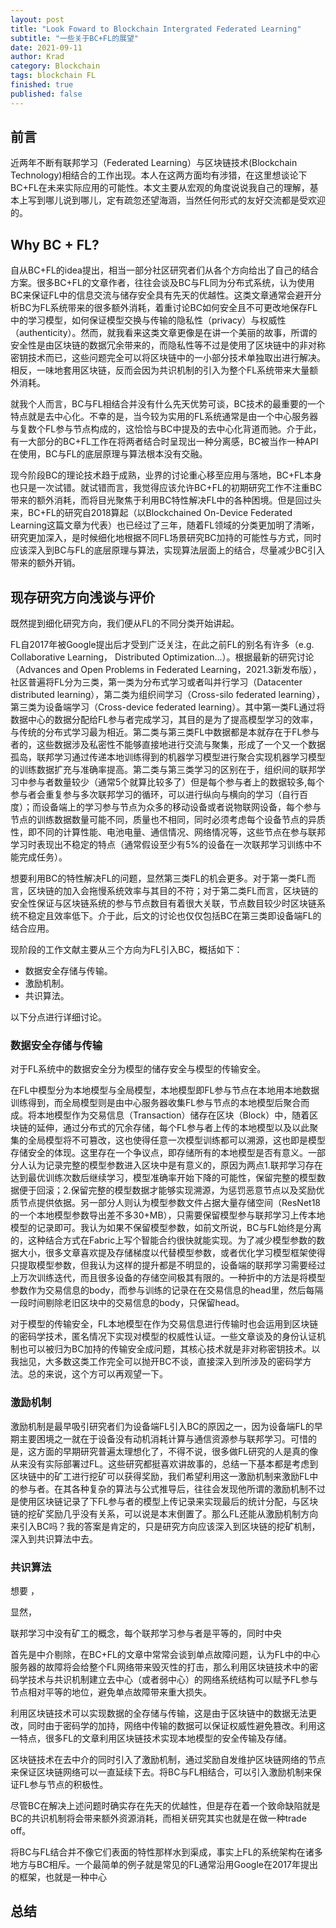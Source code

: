 ```yaml
---
layout: post
title: "Look Foward to Blockchain Intergrated Federated Learning"
subtitle: "一些关于BC+FL的展望"
date: 2021-09-11
author: Krad
category: Blockchain
tags: blockchain FL
finished: true
published: false
---
```


## 前言

近两年不断有联邦学习（Federated Learning）与区块链技术(Blockchain Technology)相结合的工作出现。本人在这两方面均有涉猎，在这里想谈论下BC+FL在未来实际应用的可能性。本文主要从宏观的角度说说我自己的理解，基本上写到哪儿说到哪儿，定有疏忽还望海涵，当然任何形式的友好交流都是受欢迎的。

## Why BC + FL?

自从BC+FL的idea提出，相当一部分社区研究者们从各个方向给出了自己的结合方案。很多BC+FL的文章作者，往往会谈及BC与FL同为分布式系统，认为使用BC来保证FL中的信息交流与储存安全具有先天的优越性。这类文章通常会避开分析BC为FL系统带来的很多额外消耗，着重讨论BC如何安全且不可更改地保存FL中的学习模型，如何保证模型交换与传输的隐私性（privacy）与权威性（authenticity）。然而，就我看来这类文章更像是在讲一个美丽的故事，所谓的安全性是由区块链的数据冗余带来的，而隐私性等不过是使用了区块链中的非对称密钥技术而已，这些问题完全可以将区块链中的一小部分技术单独取出进行解决。相反，一味地套用区块链，反而会因为共识机制的引入为整个FL系统带来大量额外消耗。

就我个人而言，BC与FL相结合并没有什么先天优势可谈，BC技术的最重要的一个特点就是去中心化。不幸的是，当今较为实用的FL系统通常是由一个中心服务器与复数个FL参与节点构成的，这恰恰与BC中提及的去中心化背道而驰。介于此，有一大部分的BC+FL工作在将两者结合时呈现出一种分离感，BC被当作一种API在使用，BC与FL的底层原理与算法根本没有交融。

现今阶段BC的理论技术趋于成熟，业界的讨论重心移至应用与落地，BC+FL本身也只是一次试错。就试错而言，我觉得应该允许BC+FL的初期研究工作不注重BC带来的额外消耗，而将目光聚焦于利用BC特性解决FL中的各种困境。但是回过头来，BC+FL的研究自2018算起（以Blockchained On-Device Federated Learning这篇文章为代表）也已经过了三年，随着FL领域的分类更加明了清晰，研究更加深入，是时候细化地根据不同FL场景研究BC加持的可能性与方式，同时应该深入到BC与FL的底层原理与算法，实现算法层面上的结合，尽量减少BC引入带来的额外开销。


## 现存研究方向浅谈与评价

既然提到细化研究方向，我们便从FL的不同分类开始讲起。

FL自2017年被Google提出后才受到广泛关注，在此之前FL的别名有许多（e.g. Collaborative Learning， Distributed Optimization...）。根据最新的研究讨论（Advances and Open Problems in Federated Learning，2021.3新发布版），社区普遍将FL分为三类，第一类为分布式学习或者叫并行学习（Datacenter distributed learning），第二类为组织间学习（Cross-silo federated learning），第三类为设备端学习（Cross-device federated learning）。其中第一类FL通过将数据中心的数据分配给FL参与者完成学习，其目的是为了提高模型学习的效率，与传统的分布式学习最为相近。第二类与第三类FL中数据都是本就存在于FL参与者的，这些数据涉及私密性不能够直接地进行交流与聚集，形成了一个又一个数据孤岛，联邦学习通过传递本地训练得到的机器学习模型进行聚合实现机器学习模型的训练数据扩充与准确率提高。第二类与第三类学习的区别在于，组织间的联邦学习中参与者数量较少（通常5个就算比较多了）但是每个参与者上的数据较多,每个参与者会重复参与多次联邦学习的循环，可以进行纵向与横向的学习（自行百度）；而设备端上的学习参与节点为众多的移动设备或者说物联网设备，每个参与节点的训练数据数量可能不同，质量也不相同，同时必须考虑每个设备节点的异质性，即不同的计算性能、电池电量、通信情况、网络情况等，这些节点在参与联邦学习时表现出不稳定的特点（通常假设至少有5%的设备在一次联邦学习训练中不能完成任务）。

想要利用BC的特性解决FL的问题，显然第三类FL的机会更多。对于第一类FL而言，区块链的加入会拖慢系统效率与其目的不符；对于第二类FL而言，区块链的安全性保证与区块链系统的参与节点数目有着很大关联，节点数目较少时区块链系统不稳定且效率低下。介于此，后文的讨论也仅仅包括BC在第三类即设备端FL的结合应用。

现阶段的工作文献主要从三个方向为FL引入BC，概括如下：
* 数据安全存储与传输。
* 激励机制。
* 共识算法。

以下分点进行详细讨论。

### 数据安全存储与传输

对于FL系统中的数据安全分为模型的储存安全与模型的传输安全。

在FL中模型分为本地模型与全局模型，本地模型即FL参与节点在本地用本地数据训练得到，而全局模型则是由中心服务器收集FL参与节点的本地模型后聚合而成。将本地模型作为交易信息（Transaction）储存在区块（Block）中，随着区块链的延伸，通过分布式的冗余存储，每个FL参与者上传的本地模型以及以此聚集的全局模型将不可篡改，这也使得任意一次模型训练都可以溯源，这也即是模型存储安全的体现。这里存在一个争议点，即存储所有的本地模型是否有意义。一部分人认为记录完整的模型参数进入区块中是有意义的，原因为两点1.联邦学习存在达到最优训练次数后继续学习，模型准确率开始下降的可能性，保留完整的模型数据便于回滚；2.保留完整的模型数据才能够实现溯源，为惩罚恶意节点以及奖励优质节点提供依据。另一部分人则认为模型参数文件占据大量存储空间（ResNet18的一个本地模型参数导出差不多30+MB），只需要保留模型参与联邦学习上传本地模型的记录即可。我认为如果不保留模型参数，如前文所说，BC与FL始终是分离的，这种结合方式在Fabric上写个智能合约很快就能实现。为了减少模型参数的数据大小，很多文章喜欢提及存储梯度以代替模型参数，或者优化学习模型框架使得只提取模型参数，但我认为这样的提升都是不明显的，设备端的联邦学习需要经过上万次训练迭代，而且很多设备的存储空间极其有限的。一种折中的方法是将模型参数作为交易信息的body，而参与训练的记录在在交易信息的head里，然后每隔一段时间剔除老旧区块中的交易信息的body，只保留head。

对于模型的传输安全，FL本地模型在作为交易信息进行传输时也会运用到区块链的密码学技术，匿名情况下实现对模型的权威性认证。一些文章谈及的身份认证机制也可以被归为BC加持的传输安全成问题，其核心技术就是非对称密钥技术。以我拙见，大多数这类工作完全可以抛开BC不谈，直接深入到所涉及的密码学方法。总的来说，这个方可以再观望一下。

### 激励机制

激励机制是最早吸引研究者们为设备端FL引入BC的原因之一，因为设备端FL的早期主要困境之一就在于设备没有动机消耗计算与通信资源参与联邦学习。可惜的是，这方面的早期研究普遍太理想化了，不得不说，很多做FL研究的人是真的像从来没有实际部署过FL。这些研究都挺喜欢讲故事的，总结一下基本都是考虑到区块链中的矿工进行挖矿可以获得奖励，我们希望利用这一激励机制来激励FL中的参与者。在其各种复杂的算法与公式推导后，往往会发现他所谓的激励机制不过是使用区块链记录了下FL参与者的模型上传记录来实现最后的统计分配，与区块链的挖矿奖励几乎没有关系，可以说是本末倒置了。那么FL还能从激励机制方向来引入BC吗？我的答案是肯定的，只是研究方向应该深入到区块链的挖矿机制，深入到共识算法中去。

### 共识算法

想要
，

显然，

联邦学习中没有矿工的概念，每个联邦学习参与者是平等的，同时中央



首先是中介剔除，在BC+FL的文章中常常会谈到单点故障问题，认为FL中的中心服务器的故障将会给整个FL网络带来毁灭性的打击，那么利用区块链技术中的密码学技术与共识机制建立去中心（或者弱中心）的网络系统结构可以赋予FL参与节点相对平等的地位，避免单点故障带来重大损失。

利用区块链技术可以实现数据的全存储与传输，这是由于区块链中的数据无法更改，同时由于密码学的加持，网络中传输的数据可以保证权威性避免篡改。利用这一特点，很多FL的文章利用区块链技术实现本地模型的安全传输及存储。

区块链技术在去中介的同时引入了激励机制，通过奖励自发维护区块链网络的节点来保证区块链网络可以一直延续下去。将BC与FL相结合，可以引入激励机制来保证FL参与节点的积极性。

尽管BC在解决上述问题时确实存在先天的优越性，但是存在着一个致命缺陷就是BC的共识机制将会带来额外资源消耗，而相关研究其实也就是在做一种trade off。


将BC与FL结合并不像它们表面的特性那样水到渠成，事实上FL的系统架构在诸多地方与BC相斥。一个最简单的例子就是常见的FL通常沿用Google在2017年提出的框架，也就是一种中心


## 总结
